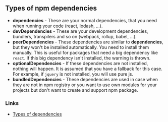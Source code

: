 ## Types of npm dependencies

- **dependencies** - These are your normal dependencies, that you need when running your code (react, lodash, ...).
- **devDependencies** - These are your development dependencies, bundlers, transpilers and so on (webpack, rollup, babel, ...).
- **peerDependencies** - These dependencies are similar to **dependencies**, but they won't be installed automatically. You need to install them manually. This is useful for packages that need a big dependency like `react`. If this big dependency isn't installed, the warning is thrown.
- **optionalDependencies** - If these dependencies are not installed, nothing will happen. It is assumed that you have a fallback for this case. For example, if `jquery` is not installed, you will use pure js.
- **bundledDependencies** - These dependencies are used in case when they are not in npm registry or you want to use own modules for your projects but don't want to create and support npm package.

### Links
- [Types of dependencies](https://classic.yarnpkg.com/en/docs/dependency-types)
